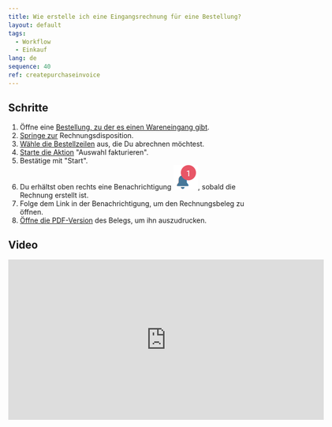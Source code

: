 ```yaml
---
title: Wie erstelle ich eine Eingangsrechnung für eine Bestellung?
layout: default
tags:
  - Workflow
  - Einkauf
lang: de
sequence: 40
ref: createpurchaseinvoice
---
```


## Schritte

1. Öffne eine [Bestellung, zu der es einen Wareneingang gibt](Zu_Bestellung_Wareneingang_erstellen).
1. [Springe zur](SpringezuBelegen) Rechnungsdisposition.
1. [Wähle die Bestellzeilen](AuswahlBelege) aus, die Du abrechnen möchtest.
1. [Starte die Aktion](AktionStarten) "Auswahl fakturieren".
1. Bestätige mit "Start".
1. Du erhältst oben rechts eine Benachrichtigung ![](assets/NotificationBell_WebUI.png), sobald die Rechnung erstellt ist.
1. Folge dem Link in der Benachrichtigung, um den Rechnungsbeleg zu öffnen.
1. [Öffne die PDF-Version](PDFVorschau) des Belegs, um ihn auszudrucken.<br>

## Video

<iframe src="https://player.vimeo.com/video/207000167" width="640" height="325" frameborder="0" webkitallowfullscreen mozallowfullscreen allowfullscreen></iframe>
